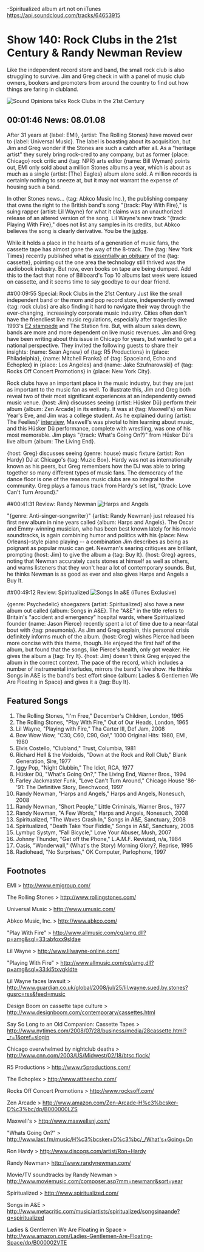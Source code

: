

-Spiritualized album art not on iTunes
https://api.soundcloud.com/tracks/64653915

# Show 140: Rock Clubs in the 21st Century & Randy Newman Review
Like the independent record store and band, the small rock club is also struggling to survive. Jim and Greg check in with a panel of music club owners, bookers and promoters from around the country to find out how things are faring in clubland.

![Sound Opinions talks Rock Clubs in the 21st Century](http://www.hercampus.com/sites/default/files/2013/02/26/Paradise%2520Rock%2520Club.jpg)

## 00:01:46 News: 08.01.08
After 31 years at {label: EMI}, {artist: The Rolling Stones} have moved over to {label: Universal Music}. The label is boasting about its acquisition, but Jim and Greg wonder if the Stones are such a catch after all. As a "heritage artist" they surely bring rock-cred to any company, but as former {place: Chicago} rock critic and {tag: NPR} arts editor {name: Bill Wyman} points out, EMI only sold about a million Stones albums a year, which is about as much as a single {artist: [The] Eagles} album alone sold. A million records is certainly nothing to sneeze at, but it may not warrant the expense of housing such a band.

In other Stones news... {tag: Abkco Music Inc.}, the publishing company that owns the right to the British band's song "{track: Play With Fire}," is suing rapper {artist: Lil Wayne} for what it claims was an unauthorized release of an altered version of the song. Lil Wayne's new track "{track: Playing With Fire}," does not list any samples in its credits, but Abkco believes the song is clearly derivative. You be the [judge](http://www.theguardian.com/global/2008/jul/25/lil.wayne.sued.by.stones?gusrc=rss&feed=music).

While it holds a place in the hearts of a generation of music fans, the cassette tape has almost gone the way of the 8-track. The {tag: New York Times} recently published what is [essentially an obituary](http://www.nytimes.com/2008/07/28/business/media/28cassette.html?_r=1&oref=slogin) of the {tag: cassette}, pointing out the one area the technology still thrived was the audiobook industry. But now, even books on tape are being dumped. Add this to the fact that none of Billboard's Top 10 albums last week were issued on cassette, and it seems time to say goodbye to our dear friend.

##00:09:55 Special: Rock Clubs in the 21st Century
Just like the small independent band or the mom and pop record store, independently owned {tag: rock clubs} are also finding it hard to navigate their way through the ever-changing, increasingly corporate music industry. Cities often don't have the friendliest live music regulations, especially after tragedies like 1993's  [E2 stampede](http://www.cnn.com/2003/US/Midwest/02/18/btsc.flock/) and The Station fire. But, with album sales down, bands are more and more dependent on live music revenues. Jim and Greg have been writing about this issue in Chicago for years, but wanted to get a national perspective. They invited the following guests to share their insights: {name: Sean Agnew} of {tag: R5 Productions} in {place: Philadelphia}, {name: Mitchell Franks} of {tag: Spaceland, Echo and Echoplex} in {place: Los Angeles} and {name: Jake Szufnarowski} of {tag: Rocks Off Concert Promotions} in {place: New York City}.

Rock clubs have an important place in the music industry, but they are just as important to the music fan as well. To illustrate this, Jim and Greg both reveal two of their most significant experiences at an independently owned music venue. {host: Jim} discusses seeing {artist: Hüsker Dü} perform their album {album: Zen Arcade} in its entirety. It was at {tag: Maxwell's} on New Year's Eve, and Jim was a college student. As he explained during {artist: The Feelies}' [interview](/show/138/), Maxwell's was pivotal to him learning about music, and this Hüsker Dü performance, complete with wrestling, was one of his most memorable. Jim plays "{track: What's Going On?}" from Hüsker Dü's live album {album: The Living End}.

{host: Greg} discusses seeing {genre: house} music fixture {artist: Ron Hardy} DJ at Chicago's {tag: Muzic Box}. Hardy was not as internationally known as his peers, but Greg remembers how the DJ was able to bring together so many different types of music fans. The democracy of the dance floor is one of the reasons music clubs are so integral to the community. Greg plays a famous track from Hardy's set list, "{track: Love Can't Turn Around}."

##00:41:31 Review: Randy Newman
![Harps and Angels](http://is5.mzstatic.com/image/thumb/Music/v4/4e/45/79/4e457931-ee1a-a9bc-e4f1-8733da18ffc2/source/600x600bb.jpg "200900/285921874")

"{genre: Anti-singer-songwriter}" {artist: Randy Newman} just released his first new album in nine years called {album: Harps and Angels}. The Oscar and Emmy-winning musician, who has been best known lately for his movie soundtracks, is again combining humor and politics with his {place: New Orleans}-style piano playing -- a combination Jim describes as being as poignant as popular music can get. Newman's searing critiques are brilliant, prompting {host: Jim} to give the album a {tag: Buy It}. {host: Greg} agrees, noting that Newman accurately casts stones at himself as well as others, and warns listeners that they won't hear a lot of contemporary sounds. But, he thinks Newman is as good as ever and also gives Harps and Angels a Buy It.

##00:49:12 Review: Spiritualized
![Songs In a&E (iTunes Exclusive)](http://is4.mzstatic.com/image/thumb/Music6/v4/d9/7b/ae/d97bae0b-4cc3-1260-b011-14e4a605b089/00602517742956_Cover.jpg/600x600bb-85.jpg "459702/705443324")

{genre: Psychedelic} shoegazers {artist: Spiritualized} also have a new album out called {album: Songs in A&E}. The "A&E" in the title refers to Britain's "accident and emergency" hospital wards, where Spiritualized founder {name: Jason Pierce} recently spent a lot of time due to a near-fatal bout with {tag: pneumonia}. As Jim and Greg explain, this personal crisis definitely informs much of the album. {host: Greg} wishes Pierce had been more concise with this theme, though. He enjoyed the first half of the album, but found that the songs, like Pierce's health, only got weaker. He gives the album a {tag: Try It}. {host: Jim} doesn't think Greg enjoyed the album in the correct context. The pace of the record, which includes a number of instrumental interludes, mirrors the band's live show. He thinks Songs in A&E is the band's best effort since {album: Ladies & Gentlemen We Are Floating in Space} and gives it a {tag: Buy It}.

## Featured Songs
1. The Rolling Stones, "I'm Free," December's Children, London, 1965
2. The Rolling Stones, "Play With Fire," Out of Our Heads, London, 1965
3. Lil Wayne, "Playing with Fire," Tha Carter III, Def Jam, 2008
4. Bow Wow Wow, "C30, C60, C90, Go!," 1000 Original Hits: 1980, EMI, 1980
5. Elvis Costello, "Clubland," Trust, Columbia, 1981
6. Richard Hell & the Voidoids, "Down at the Rock and Roll Club," Blank Generation, Sire, 1977
7. Iggy Pop, "Night Clubbin," The Idiot, RCA, 1977
8. Hüsker Dü, "What's Going On?," The Living End, Warner Bros., 1994
9. Farley Jackmaster Funk, "Love Can't Turn Around," Chicago House '86-'91: The Definitive Story, Beechwood, 1997
10. Randy Newman, "Harps and Angels," Harps and Angels, Nonesuch, 2008
10. Randy Newman, "Short People," Little Criminals, Warner Bros., 1977
11. Randy Newman, "A Few Words," Harps and Angels, Nonesuch, 2008
12. Spiritualized, "The Waves Crash In," Songs in A&E, Sanctuary, 2008
13. Spiritualized, "Death Take Your Fiddle," Songs in A&E, Sanctuary, 2008
14. Lymbyc Systym, "Fall Bicycle," Love Your Abuser, Mush, 2007
15. Johnny Thunder, "Get off the Phone," L.A.M.F. Revisted, n/a, 1984
16. Oasis, "Wonderwall," (What's the Story) Morning Glory?, Reprise, 1995
17. Radiohead, "No Surprises," OK Computer, Parlophone, 1997

## Footnotes
EMI > http://www.emigroup.com/

The Rolling Stones > http://www.rollingstones.com/

Universal Music > http://www.umusic.com/

Abkco Music, Inc. > http://www.abkco.com/

"Play With Fire"  > http://www.allmusic.com/cg/amg.dll?p=amg&sql=33:abfoxx9sldae

Lil Wayne > http://www.lilwayne-online.com/

"Playing With Fire" > http://www.allmusic.com/cg/amg.dll?p=amg&sql=33:ki5txvqkldte

Lil Wayne faces lawsuit > http://www.guardian.co.uk/global/2008/jul/25/lil.wayne.sued.by.stones?gusrc=rss&feed=music

Design Boom on cassette tape culture > http://www.designboom.com/contemporary/cassettes.html

Say So Long to an Old Companion: Cassette Tapes > http://www.nytimes.com/2008/07/28/business/media/28cassette.html?_r=1&oref=slogin

Chicago overwhelmed by nightclub deaths > http://www.cnn.com/2003/US/Midwest/02/18/btsc.flock/

R5 Productions > http://www.r5productions.com/

The Echoplex > http://www.attheecho.com/

Rocks Off Concert Promotions > http://www.rocksoff.com/

Zen Arcade > http://www.amazon.com/Zen-Arcade-H%c3%bcsker-D%c3%bc/dp/B000000LZS

Maxwell's > http://www.maxwellsnj.com/

"Whats Going On?" > http://www.last.fm/music/H%c3%bcsker+D%c3%bc/_/What's+Going+On

Ron Hardy > http://www.discogs.com/artist/Ron+Hardy

Randy Newman> http://www.randynewman.com/

Movie/TV soundtracks by Randy Newman > http://www.moviemusic.com/composer.asp?mm=newmanr&sort=year

Spiritualized > http://www.spiritualized.com/

Songs in A&E > http://www.metacritic.com/music/artists/spiritualized/songsinaande?q=spiritualized

Ladies & Gentlemen We Are Floating in Space > http://www.amazon.com/Ladies-Gentlemen-Are-Floating-Space/dp/B000002VTE